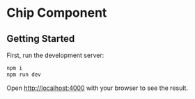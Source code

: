 # Chip Component

## Getting Started

First, run the development server:

```bash
npm i
npm run dev
```

Open [http://localhost:4000](http://localhost:4000) with your browser to see the result.
